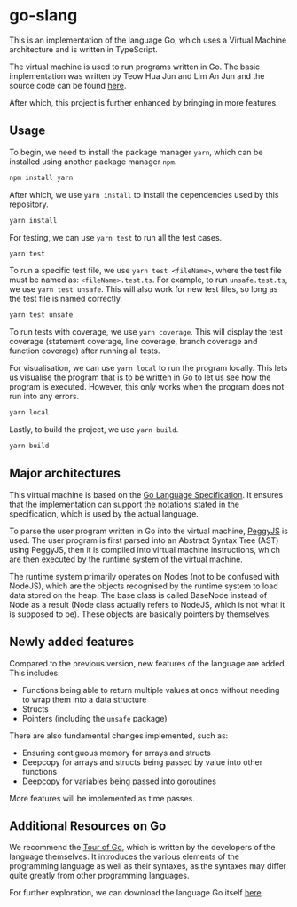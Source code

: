 # go-slang

This is an implementation of the language Go, which uses a Virtual Machine architecture and is written in TypeScript.

The virtual machine is used to run programs written in Go. The basic implementation was written by Teow Hua Jun and Lim An Jun and the source code can be found [here](https://github.com/huajun07/go-virtual-machine).

After which, this project is further enhanced by bringing in more features.

## Usage

To begin, we need to install the package manager `yarn`, which can be installed using another package manager `npm`.

```sh
npm install yarn
```

After which, we use `yarn install` to install the dependencies used by this repository.

```sh
yarn install
```

For testing, we can use `yarn test` to run all the test cases.

```sh
yarn test
```

To run a specific test file, we use `yarn test <fileName>`, where the test file must be named as: `<fileName>.test.ts`. For example, to run `unsafe.test.ts`, we use `yarn test unsafe`. This will also work for new test files, so long as the test file is named correctly.

```sh
yarn test unsafe
```

To run tests with coverage, we use `yarn coverage`. This will display the test coverage (statement coverage, line coverage, branch coverage and function coverage) after running all tests.

For visualisation, we can use `yarn local` to run the program locally. This lets us visualise the program that is to be written in Go to let us see how the program is executed. However, this only works when the program does not run into any errors.

```sh
yarn local
```

Lastly, to build the project, we use `yarn build`.

```sh
yarn build
```

## Major architectures

This virtual machine is based on the [Go Language Specification](https://go.dev/ref/spec). It ensures that the implementation can support the notations stated in the specification, which is used by the actual language.

To parse the user program written in Go into the virtual machine, [PeggyJS](https://peggyjs.org/) is used. The user program is first parsed into an Abstract Syntax Tree (AST) using PeggyJS, then it is compiled into virtual machine instructions, which are then executed by the runtime system of the virtual machine.

The runtime system primarily operates on Nodes (not to be confused with NodeJS), which are the objects recognised by the runtime system to load data stored on the heap. The base class is called BaseNode instead of Node as a result (Node class actually refers to NodeJS, which is not what it is supposed to be). These objects are basically pointers by themselves.

## Newly added features

Compared to the previous version, new features of the language are added. This includes:

- Functions being able to return multiple values at once without needing to wrap them into a data structure
- Structs
- Pointers (including the `unsafe` package)

There are also fundamental changes implemented, such as:

- Ensuring contiguous memory for arrays and structs
- Deepcopy for arrays and structs being passed by value into other functions
- Deepcopy for variables being passed into goroutines

More features will be implemented as time passes.

## Additional Resources on Go

We recommend the [Tour of Go](https://go.dev/tour/welcome/1), which is written by the developers of the language themselves. It introduces the various elements of the programming language as well as their syntaxes, as the syntaxes may differ quite greatly from other programming languages.

For further exploration, we can download the language Go itself [here](https://go.dev/doc/install).
